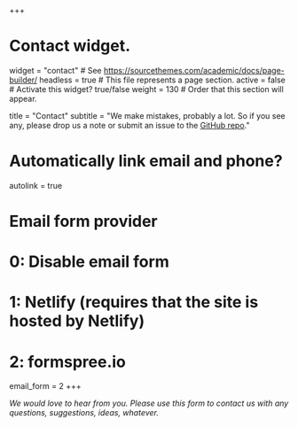 +++
# Contact widget.
widget = "contact"  # See https://sourcethemes.com/academic/docs/page-builder/
headless = true  # This file represents a page section.
active = false  # Activate this widget? true/false
weight = 130  # Order that this section will appear.

title = "Contact"
subtitle = "We make mistakes, probably a lot. So if you see any, please  drop us a note or submit an issue to the [GitHub repo](https://github.com/istmobiome/web/)."

# Automatically link email and phone?
autolink = true

# Email form provider
#   0: Disable email form
#   1: Netlify (requires that the site is hosted by Netlify)
#   2: formspree.io
email_form = 2
+++

<em>We would love to hear from you.  Please use this form to contact us with any questions, suggestions, ideas, whatever. </em>
